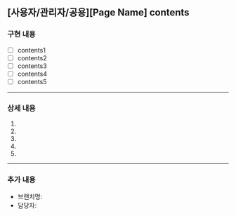 ## [사용자/관리자/공용][Page Name] contents

### 구현 내용

- [ ] contents1
- [ ] contents2
- [ ] contents3
- [ ] contents4
- [ ] contents5

---

### 상세 내용

1.
2.
3.
4.
5.

---

### 추가 내용

- 브랜치명:
- 담당자:
